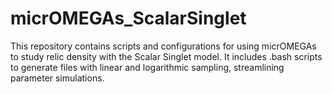 # micrOMEGAs_ScalarSinglet
This repository contains scripts and configurations for using micrOMEGAs to study relic density with the Scalar Singlet model. It includes .bash scripts to generate files with linear and logarithmic sampling, streamlining parameter simulations.
